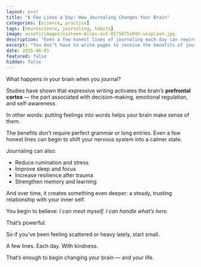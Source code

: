 ```yaml
---
layout: post
title: "A Few Lines a Day: How Journaling Changes Your Brain"
categories: [science, practice]
tags: [neuroscience, journaling, habits]
image: assets/images/sixteen-miles-out-0I75875sRVU-unsplash.jpg
description: "Even a few honest lines of journaling each day can rewire your brain toward emotional clarity, calm, and self-trust."
excerpt: "You don’t have to write pages to receive the benefits of journaling. Here’s how even a few simple lines each day can help you build presence, clarity, and self-trust."
date: 2025-06-05
featured: false
hidden: false
---
```


What happens in your brain when you journal?

Studies have shown that expressive writing activates the brain’s **prefrontal cortex** — the part associated with decision-making, emotional regulation, and self-awareness.

In other words: putting feelings into words helps your brain make sense of them.

The benefits don’t require perfect grammar or long entries. Even a few honest lines can begin to shift your nervous system into a calmer state.

Journaling can also:

+ Reduce rumination and stress  
+ Improve sleep and focus  
+ Increase resilience after trauma  
+ Strengthen memory and learning  

And over time, it creates something even deeper: a steady, trusting relationship with your inner self.

You begin to believe: *I can meet myself. I can handle what’s here.*

That’s powerful.

So if you’ve been feeling scattered or heavy lately, start small.

A few lines. Each day. With kindness.

That’s enough to begin changing your brain — and your life.
